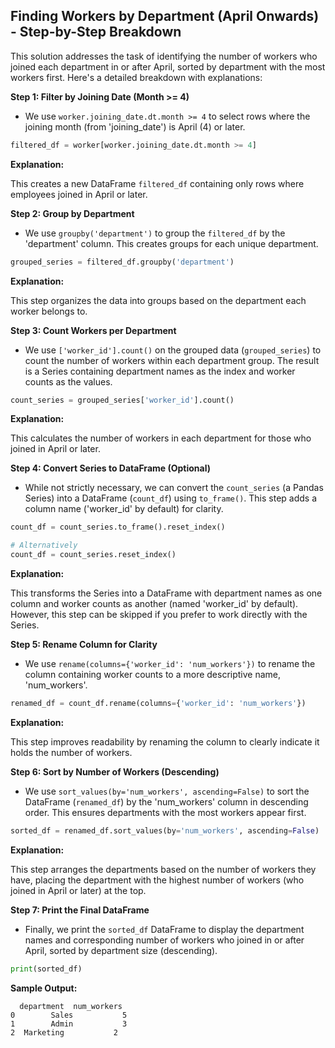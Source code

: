 ## Finding Workers by Department (April Onwards) - Step-by-Step Breakdown

This solution addresses the task of identifying the number of workers who joined each department in or after April, sorted by department with the most workers first. Here's a detailed breakdown with explanations:

**Step 1: Filter by Joining Date (Month >= 4)**

- We use `worker.joining_date.dt.month >= 4` to select rows where the joining month (from 'joining_date') is April (4) or later.

```python
filtered_df = worker[worker.joining_date.dt.month >= 4]
```

**Explanation:**

This creates a new DataFrame `filtered_df` containing only rows where employees joined in April or later.

**Step 2: Group by Department**

- We use `groupby('department')` to group the `filtered_df` by the 'department' column. This creates groups for each unique department.

```python
grouped_series = filtered_df.groupby('department')
```

**Explanation:**

This step organizes the data into groups based on the department each worker belongs to.

**Step 3: Count Workers per Department**

- We use `['worker_id'].count()` on the grouped data (`grouped_series`) to count the number of workers within each department group. The result is a Series containing department names as the index and worker counts as the values.

```python
count_series = grouped_series['worker_id'].count()
```

**Explanation:**

This calculates the number of workers in each department for those who joined in April or later.

**Step 4: Convert Series to DataFrame (Optional)**

- While not strictly necessary, we can convert the `count_series` (a Pandas Series) into a DataFrame (`count_df`) using `to_frame()`. This step adds a column name ('worker_id' by default) for clarity.

```python
count_df = count_series.to_frame().reset_index()

# Alternatively
count_df = count_series.reset_index()
```

**Explanation:**

This transforms the Series into a DataFrame with department names as one column and worker counts as another (named 'worker_id' by default). However, this step can be skipped if you prefer to work directly with the Series.

**Step 5: Rename Column for Clarity**

- We use `rename(columns={'worker_id': 'num_workers'})` to rename the column containing worker counts to a more descriptive name, 'num_workers'.

```python
renamed_df = count_df.rename(columns={'worker_id': 'num_workers'})
```

**Explanation:**

This step improves readability by renaming the column to clearly indicate it holds the number of workers.

**Step 6: Sort by Number of Workers (Descending)**

- We use `sort_values(by='num_workers', ascending=False)` to sort the DataFrame (`renamed_df`) by the 'num_workers' column in descending order. This ensures departments with the most workers appear first.

```python
sorted_df = renamed_df.sort_values(by='num_workers', ascending=False)
```

**Explanation:**

This step arranges the departments based on the number of workers they have, placing the department with the highest number of workers (who joined in April or later) at the top.

**Step 7: Print the Final DataFrame**

- Finally, we print the `sorted_df` DataFrame to display the department names and corresponding number of workers who joined in or after April, sorted by department size (descending).

```python
print(sorted_df)
```

**Sample Output:**

```
  department  num_workers
0        Sales           5
1        Admin           3
2  Marketing           2
```